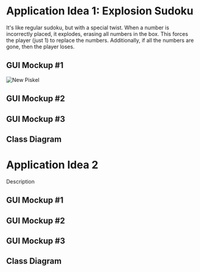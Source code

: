 # Application Idea 1: Explosion Sudoku
It's like regular sudoku, but with a special twist. When a number is incorrectly placed, it explodes, erasing all numbers in the box. This forces the player (just 1) to replace the numbers. Additionally, if all the numbers are gone, then the player loses.

## GUI Mockup #1 
![New Piskel](https://user-images.githubusercontent.com/89100747/161114242-3ec0f67c-1d65-46e8-9338-24cc781f4f3e.png)
## GUI Mockup #2

## GUI Mockup #3

## Class Diagram

# Application Idea 2
Description

## GUI Mockup #1 

## GUI Mockup #2

## GUI Mockup #3

## Class Diagram
